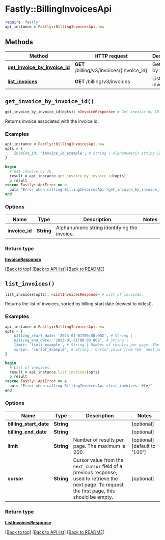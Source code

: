 # Fastly::BillingInvoicesApi


```ruby
require 'fastly'
api_instance = Fastly::BillingInvoicesApi.new
```

## Methods

| Method | HTTP request | Description |
| ------ | ------------ | ----------- |
| [**get_invoice_by_invoice_id**](BillingInvoicesApi.md#get_invoice_by_invoice_id) | **GET** /billing/v3/invoices/{invoice_id} | Get invoice by ID. |
| [**list_invoices**](BillingInvoicesApi.md#list_invoices) | **GET** /billing/v3/invoices | List of invoices. |


## `get_invoice_by_invoice_id()`

```ruby
get_invoice_by_invoice_id(opts): <InvoiceResponse> # Get invoice by ID.
```

Returns invoice associated with the invoice id.

### Examples

```ruby
api_instance = Fastly::BillingInvoicesApi.new
opts = {
    invoice_id: 'invoice_id_example', # String | Alphanumeric string identifying the invoice.
}

begin
  # Get invoice by ID.
  result = api_instance.get_invoice_by_invoice_id(opts)
  p result
rescue Fastly::ApiError => e
  puts "Error when calling BillingInvoicesApi->get_invoice_by_invoice_id: #{e}"
end
```

### Options

| Name | Type | Description | Notes |
| ---- | ---- | ----------- | ----- |
| **invoice_id** | **String** | Alphanumeric string identifying the invoice. |  |

### Return type

[**InvoiceResponse**](InvoiceResponse.md)

[[Back to top]](#) [[Back to API list]](../../README.md#endpoints)
[[Back to README]](../../README.md)
## `list_invoices()`

```ruby
list_invoices(opts): <ListInvoicesResponse> # List of invoices.
```

Returns the list of invoices, sorted by billing start date (newest to oldest).

### Examples

```ruby
api_instance = Fastly::BillingInvoicesApi.new
opts = {
    billing_start_date: '2023-01-01T00:00:00Z', # String | 
    billing_end_date: '2023-01-31T00:00:00Z', # String | 
    limit: 'limit_example', # String | Number of results per page. The maximum is 200.
    cursor: 'cursor_example', # String | Cursor value from the `next_cursor` field of a previous response, used to retrieve the next page. To request the first page, this should be empty.
}

begin
  # List of invoices.
  result = api_instance.list_invoices(opts)
  p result
rescue Fastly::ApiError => e
  puts "Error when calling BillingInvoicesApi->list_invoices: #{e}"
end
```

### Options

| Name | Type | Description | Notes |
| ---- | ---- | ----------- | ----- |
| **billing_start_date** | **String** |  | [optional] |
| **billing_end_date** | **String** |  | [optional] |
| **limit** | **String** | Number of results per page. The maximum is 200. | [optional][default to &#39;100&#39;] |
| **cursor** | **String** | Cursor value from the `next_cursor` field of a previous response, used to retrieve the next page. To request the first page, this should be empty. | [optional] |

### Return type

[**ListInvoicesResponse**](ListInvoicesResponse.md)

[[Back to top]](#) [[Back to API list]](../../README.md#endpoints)
[[Back to README]](../../README.md)
